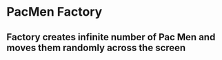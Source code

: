 # PacMen Factory
## Factory creates infinite number of Pac Men and moves them randomly across the screen
